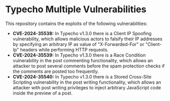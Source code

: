 # Typecho Multiple Vulnerabilities
This repository contains the exploits of the following vulnerabilities:
* **CVE-2024-35538:** In Typecho v1.3.0 there is a Client IP Spoofing vulnerability, which allows malicious actors to falsify their IP addresses by specifying an arbitrary IP as value of "X-Forwarded-For" or "Client-Ip" headers while performing HTTP requests.
* **CVE-2024-35539:** In Typecho v1.3.0 there is a Race Condition vulnerability in the post commenting functionality, which allows an attacker to post several comments before the spam protection checks if the comments are posted too frequently.
* **CVE-2024-35540:** In Typecho v1.3.0 there is a Stored Cross-Site Scripting vulnerability in the post writing functionality, which allows an attacker with post writing privileges to inject arbitrary JavaScript code inside the preview of a post.
